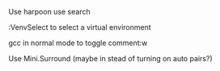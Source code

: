 Use harpoon
use search

:VenvSelect to select a virtual environment

gcc in normal mode to toggle comment:w

Use Mini.Surround (maybe in stead of turning on auto pairs?)
